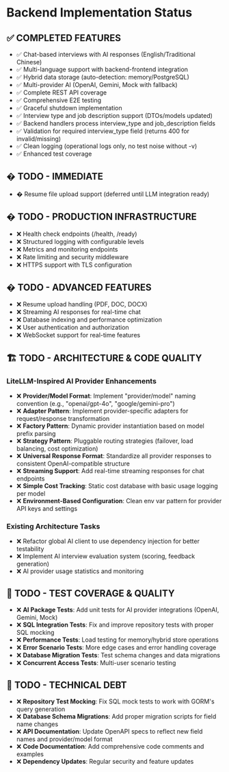 # Backend Implementation Status

## ✅ **COMPLETED FEATURES**

- ✅ Chat-based interviews with AI responses (English/Traditional Chinese)
- ✅ Multi-language support with backend-frontend integration
- ✅ Hybrid data storage (auto-detection: memory/PostgreSQL)
- ✅ Multi-provider AI (OpenAI, Gemini, Mock with fallback)
- ✅ Complete REST API coverage
- ✅ Comprehensive E2E testing
- ✅ Graceful shutdown implementation
- ✅ Interview type and job description support (DTOs/models updated)
- ✅ Backend handlers process interview_type and job_description fields
- ✅ Validation for required interview_type field (returns 400 for invalid/missing)
- ✅ Clean logging (operational logs only, no test noise without -v)
- ✅ Enhanced test coverage

## � **TODO - IMMEDIATE**

- � Resume file upload support (deferred until LLM integration ready)

## � **TODO - PRODUCTION INFRASTRUCTURE**

- ❌ Health check endpoints (/health, /ready)
- ❌ Structured logging with configurable levels
- ❌ Metrics and monitoring endpoints
- ❌ Rate limiting and security middleware
- ❌ HTTPS support with TLS configuration

## � **TODO - ADVANCED FEATURES**

- ❌ Resume upload handling (PDF, DOC, DOCX)
- ❌ Streaming AI responses for real-time chat
- ❌ Database indexing and performance optimization
- ❌ User authentication and authorization
- ❌ WebSocket support for real-time features

## 🏗️ **TODO - ARCHITECTURE & CODE QUALITY**

### **LiteLLM-Inspired AI Provider Enhancements**

- ❌ **Provider/Model Format**: Implement "provider/model" naming convention (e.g., "openai/gpt-4o", "google/gemini-pro")
- ❌ **Adapter Pattern**: Implement provider-specific adapters for request/response transformation
- ❌ **Factory Pattern**: Dynamic provider instantiation based on model prefix parsing
- ❌ **Strategy Pattern**: Pluggable routing strategies (failover, load balancing, cost optimization)
- ❌ **Universal Response Format**: Standardize all provider responses to consistent OpenAI-compatible structure
- ❌ **Streaming Support**: Add real-time streaming responses for chat endpoints
- ❌ **Simple Cost Tracking**: Static cost database with basic usage logging per model
- ❌ **Environment-Based Configuration**: Clean env var pattern for provider API keys and settings

### **Existing Architecture Tasks**

- ❌ Refactor global AI client to use dependency injection for better testability
- ❌ Implement AI interview evaluation system (scoring, feedback generation)  
- ❌ AI provider usage statistics and monitoring

## 🧪 **TODO - TEST COVERAGE & QUALITY**

- ❌ **AI Package Tests**: Add unit tests for AI provider integrations (OpenAI, Gemini, Mock)
- ❌ **SQL Integration Tests**: Fix and improve repository tests with proper SQL mocking
- ❌ **Performance Tests**: Load testing for memory/hybrid store operations
- ❌ **Error Scenario Tests**: More edge cases and error handling coverage
- ❌ **Database Migration Tests**: Test schema changes and data migrations
- ❌ **Concurrent Access Tests**: Multi-user scenario testing

## 🔄 **TODO - TECHNICAL DEBT**

- ❌ **Repository Test Mocking**: Fix SQL mock tests to work with GORM's query generation
- ❌ **Database Schema Migrations**: Add proper migration scripts for field name changes
- ❌ **API Documentation**: Update OpenAPI specs to reflect new field names and provider/model format
- ❌ **Code Documentation**: Add comprehensive code comments and examples
- ❌ **Dependency Updates**: Regular security and feature updates
